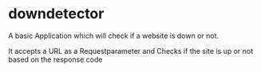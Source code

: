 # downdetector
A basic Application which will check if a website is down or not.

It accepts a URL as a Requestparameter and Checks if the site is up or not based on the response code
